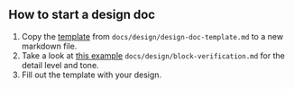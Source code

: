 ## How to start a design doc

1) Copy the [template](../../../../docs/design/design-doc-template.mdn/design-doc-template.md) from `docs/design/design-doc-template.md` to a new markdown file.
2) Take a look at [this example](../../block-node/server/docs/design/block-verification.md) `docs/design/block-verification.md` for the detail level and tone.
3) Fill out the template with your design.
